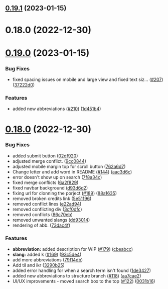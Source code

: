 ## [0.19.1](https://github.com/danitacodes/Abbreve/compare/v0.19.0...v0.19.1) (2023-01-15)



# 0.18.0 (2022-12-30)



# [0.19.0](https://github.com/danitacodes/Abbreve/compare/v0.18.0...v0.19.0) (2023-01-15)


### Bug Fixes

* fixed spacing issues on mobile and large view and fixed text siz… ([#207](https://github.com/danitacodes/Abbreve/issues/207)) ([37222d0](https://github.com/danitacodes/Abbreve/commit/37222d053fa7aa2ad789eb2ed50255b319ff4341))


### Features

* added new abbreviations ([#210](https://github.com/danitacodes/Abbreve/issues/210)) ([1d451b4](https://github.com/danitacodes/Abbreve/commit/1d451b4df69b85e4de80a4c40a73a4256d01d0b3))



# [0.18.0](https://github.com/danitacodes/Abbreve/compare/02df9204cd353cc16dcf636355e5d198d1e54e0b...v0.18.0) (2022-12-30)


### Bug Fixes

* added submit button ([02df920](https://github.com/danitacodes/Abbreve/commit/02df9204cd353cc16dcf636355e5d198d1e54e0b))
* adjusted merge conflict. ([9cc0844](https://github.com/danitacodes/Abbreve/commit/9cc0844980140aee9f2a49c06cf7b93677becd59))
* adjusted mobile margin top for scroll button ([762a6d7](https://github.com/danitacodes/Abbreve/commit/762a6d7012df32f7ceb2bf237ebd4edd5e1962f6))
* Change letter and add word in README ([#144](https://github.com/danitacodes/Abbreve/issues/144)) ([aac3d6c](https://github.com/danitacodes/Abbreve/commit/aac3d6c6533044dfc8d82d7c4a945a7c8c1f042f))
* error doesn't show up on search ([7f8a34c](https://github.com/danitacodes/Abbreve/commit/7f8a34c0955494defdb69494bc05dc534e41c89c))
* fixed merge conflicts ([6a2f829](https://github.com/danitacodes/Abbreve/commit/6a2f829cb42c7bab01f27218b777d8f0fb4adc53))
* fixed navbar background ([d93d6d2](https://github.com/danitacodes/Abbreve/commit/d93d6d27a568c001f178c5011c805fa0d2b18142))
* fixing url for clonning the porject ([#189](https://github.com/danitacodes/Abbreve/issues/189)) ([88a1635](https://github.com/danitacodes/Abbreve/commit/88a163529e73daee349ea101708783b96fb9cfc2))
* removed broken credits link ([5e51196](https://github.com/danitacodes/Abbreve/commit/5e51196da3b473198b54b8a00950c6a6386dd6a9))
* removed conflict lines ([e22ad94](https://github.com/danitacodes/Abbreve/commit/e22ad94c9398832060d8b582cb80ccb46ee701cc))
* removed conflicting div ([3cf0dfc](https://github.com/danitacodes/Abbreve/commit/3cf0dfc6c865475c3aa7572d9280e7e315783ebe))
* removed conflicts ([86c70eb](https://github.com/danitacodes/Abbreve/commit/86c70ebaa283dbd5aeefed239946f67d894f29d2))
* removed unwanted slangs ([dd93014](https://github.com/danitacodes/Abbreve/commit/dd930148bd01427f9aa3bc3858d27b118d6443a4))
* rendering of abb. ([73dac4f](https://github.com/danitacodes/Abbreve/commit/73dac4f24ee7eee21c1d8205940f6a2b78e66504))


### Features

* **abbreviation:** added description for WIP ([#179](https://github.com/danitacodes/Abbreve/issues/179)) ([cbeabcc](https://github.com/danitacodes/Abbreve/commit/cbeabcc4369ed3bf120690483eb3dc43242a0537))
* **slang:** added k ([#169](https://github.com/danitacodes/Abbreve/issues/169)) ([93c5de4](https://github.com/danitacodes/Abbreve/commit/93c5de4d8220e988c419c54140bea3e753f7700b))
* add more abbreviations ([79f14db](https://github.com/danitacodes/Abbreve/commit/79f14db3ad37a6f1dc73be9b77f28e48b570a0fb))
* Add til and ikr ([3290b25](https://github.com/danitacodes/Abbreve/commit/3290b251bd1450ca7b2e2834a8422b9f08b23493))
* added error handling for when a search term isn't found ([1de3427](https://github.com/danitacodes/Abbreve/commit/1de34272020e34b4708fc853b0851d165c507a89))
* added new abbreviations to structure branch ([#118](https://github.com/danitacodes/Abbreve/issues/118)) ([aa7cae2](https://github.com/danitacodes/Abbreve/commit/aa7cae2c0936caf44eb9785304321703a4cd9aad))
* UI/UX improvements - moved search box to the top ([#122](https://github.com/danitacodes/Abbreve/issues/122)) ([0031b16](https://github.com/danitacodes/Abbreve/commit/0031b160f91cc3906d9fd6ed91bed6f66141276a))



